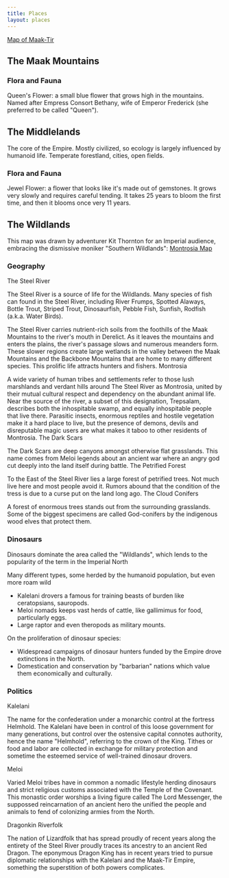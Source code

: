 ```yaml
---
title: Places
layout: places
---
```

<a href="https://www.google.com/maps/d/embed?mid=1UcejqQPqUNK3dfYx7mcPTIVOan4&ehbc=2E312F">Map of Maak-Tir</a>

## The Maak Mountains
### Flora and Fauna
Queen's Flower: a small blue flower that grows high in the mountains. Named after Empress Consort Bethany, wife of Emperor Frederick (she preferred to be called "Queen").

## The Middlelands
The core of the Empire. Mostly civilized, so ecology is largely influenced by humanoid life. Temperate forestland, cities, open fields.

### Flora and Fauna

Jewel Flower: a flower that looks like it's made out of gemstones. It grows very slowly and requires careful tending. It takes 25 years to bloom the first time, and then it blooms once very 11 years.

## The Wildlands
This map was drawn by adventurer Kit Thornton for an Imperial audience, embracing the dismissive moniker "Southern Wildlands": <a href="https://www.dropbox.com/scl/fi/jffqqc6c1a7l3ons6byy5/Wildlands_Map.PNG?rlkey=3qr3wnk6hihm08jmhl066x7ii&dl=0&raw=1">Montrosia Map</a>

### Geography
The Steel River

The Steel River is a source of life for the Wildlands. Many species of fish can found in the Steel River, including River Frumps, Spotted Alaways, Bottle Trout, Striped Trout, Dinosaurfish, Pebble Fish, Sunfish, Rodfish (a.k.a. Water Birds).

The Steel River carries nutrient-rich soils from the foothills of the Maak Mountains to the river's mouth in Derelict. As it leaves the mountains and enters the plains, the river's passage slows and numerous meanders form. These slower regions create large wetlands in the valley between the Maak Mountains and the Backbone Mountains that are home to many different species. This prolific life attracts hunters and fishers. 
Montrosia

A wide variety of human tribes and settlements refer to those lush marshlands and verdant hills around The Steel River as Montrosia, united by their mutual cultural respect and dependency on the abundant animal life. Near the source of the river, a subset of this designation, Trepsalam, describes both the inhospitable swamp, and equally inhospitable people that live there. Parasitic insects, enormous reptiles and hostile vegetation make it a hard place to live, but the presence of demons, devils and disreputable magic users are what makes it taboo to other residents of Montrosia.
The Dark Scars

The Dark Scars are deep canyons amongst otherwise flat grasslands. This name comes from Meloi legends about an ancient war where an angry god  cut deeply into the land itself during battle.
The Petrified Forest

To the East of the Steel River lies a large forest of petrified trees. Not much live here and most people avoid it. Rumors abound that the condition of the tress is due to a curse put on the land long ago.
The Cloud Conifers

A forest of enormous trees stands out from the surrounding grasslands. Some of the biggest specimens are called God-conifers by the indigenous wood elves that protect them. 

### Dinosaurs

Dinosaurs dominate the area called the "Wildlands", which lends to the popularity of the term in the Imperial North

Many different types, some herded by the humanoid population, but even more roam wild
- Kalelani drovers a famous for training beasts of burden like ceratopsians, sauropods.
- Meloi nomads keeps vast herds of cattle, like gallimimus for food, particularly eggs.
- Large raptor and even theropods as military mounts.

On the proliferation of dinosaur species:
- Widespread campaigns of dinosaur hunters funded by the Empire drove extinctions in the North.
- Domestication  and conservation by "barbarian" nations which value them economically and culturally.

### Politics
Kalelani

The name for the confederation under a monarchic control at the fortress Helmhold. The Kalelani have been in control of this loose government for many generations, but control over the ostensive capital connotes authority, hence the name "Helmhold", referring to the crown of the King. Tithes or food and labor are collected in exchange for military protection and sometime the esteemed service of well-trained dinosaur drovers.

Meloi

Varied Meloi tribes have in common a nomadic lifestyle herding dinosaurs and strict religious customs associated with the Temple of the Covenant. This monastic order worships a living figure called The Lord Messenger, the suppossed reincarnation of an ancient hero the unified the people and animals to fend of colonizing armies from the North.

Dragonkin Riverfolk

The nation of Lizardfolk that has spread proudly of recent years along the entirety of the Steel River proudly traces its ancestry to an ancient Red Dragon. The eponymous Dragon King has in recent years tried to pursue diplomatic relationships with the Kalelani and the Maak-Tir Empire, something the superstition of both powers complicates.